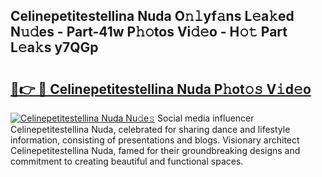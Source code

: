 ## Celinepetitestellina Nuda O𝚗𝚕yf𝚊ns L𝚎a𝚔ed N𝚞𝚍es - Part-41w P𝚑𝚘tos Vi𝚍𝚎o - H𝚘𝚝 Part L𝚎a𝚔s y7QGp

# <h2><a href="http://kfe38ry.oniu.top/?m=Celinepetitestellina+Nuda">🔗👉 🔴 Celinepetitestellina Nuda P𝚑ot𝚘𝚜 V𝚒d𝚎o</a></h2>

[![Celinepetitestellina Nuda Nu𝚍e𝚜](https://i.imgur.com/0qMVB7G.gif)](http://kfe38ry.oniu.top/?m=Celinepetitestellina+Nuda)
Social media influencer Celinepetitestellina Nuda, celebrated for sharing dance and lifestyle information, consisting of presentations and blogs. Visionary architect Celinepetitestellina Nuda, famed for their groundbreaking designs and commitment to creating beautiful and functional spaces.  
